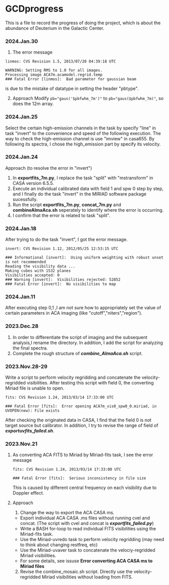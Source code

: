 # GCDprogress
This is a file to record the progress of doing the project, which is about the abundance of Deuterium in the Galactic Center.
### 2024.Jan.30
1. The error message
```
linmos: CVS Revision 1.5, 2013/07/20 04:39:18 UTC

WARNING: Setting RMS to 1.0 for all images.
Processing image ACA7m.acamodel.regrid.temp
### Fatal Error [linmos]:  Bad parameter for gaussian beam
```
is due to the mistake of datatype in setting the header "pbtype".

2. Approach
 Modify ```pb="gaus('$pbfwhm_7m')"``` to ```pb="gaus($pbfwhm_7m)"```, so does the 12m array.

### 2024.Jan.25
Select the certain high-emission channels in the task by specify "line" in task "invert" to the convenience and speed of the following execution. The way to check the high-emission channel is use "imview" in casa655. By following its spectra, I chose the high_emission part by specify its velocity.

### 2024.Jan.24
Approach (to resolve the error in "invert")
1. In **exportfits_7m.py**, I replace the task "split" with "mstransform" in CASA version 6.5.5.
2. Execute an individual calibrated data with field 1 and spw 0 step by step, and I finally do the task "invert" in the MIRIAD software package sucessfully.
3. Run the script **exportfits_7m.py**, **concat_7m.py** and **combineAlmaAca.sh** seperately to identify where the error is occurring.
4. I confirm that the error is related to task "split".


### 2024.Jan.18
After trying to do the task "invert", I got the error message.
```
invert: CVS Revision 1.12, 2012/05/25 12:53:15 UTC

### Informational [invert]:  Using uniform weighting with robust unset is not recommended
Reading the visibility data ...
Making cubes with 1532 planes
Visibilities accepted: 0
### Warning [invert]:  Visibilities rejected: 52852
### Fatal Error [invert]:  No visibilities to map
```

### 2024.Jan.11
After executing step 0,1 ,I am not sure how to appropriately set the value of certain parameters in ACA imaging (like "cutoff","niters","region").

### 2023.Dec.28
1. In order to differentiate the script of imaging and the subsequent analysis,I rename the directory. In addition, I add the script for analyzing the final spectra.
2. Complete the rough structure of ***combine_AlmaAca.sh*** script.
 


### 2023.Nov.28-29
Write a script to perform velocity regridding and concatenate the velocity-regridded visibilities.
After testing this script with field 0, the converting Miriad file is unable to open.
```
fits: CVS Revision 1.24, 2013/03/14 17:33:00 UTC

### Fatal Error [fits]:  Error opening ACA7m_vis0_spw0_0.miriad, in UVOPEN(new): File exists
```
After checking the originated data in CASA, I find that the field 0 is not target source but calibrator. In addition, I try to revise the range of field of ***exportuvfits_failed.sh***.




### 2023.Nov.21
1. As converting ACA FITS to Miriad by Miriad-fits task, I see the error message
   
    ```
    fits: CVS Revision 1.24, 2013/03/14 17:33:00 UTC

    ### Fatal Error [fits]:  Serious inconsistency in file size
    ``` 
   This is caused by different central frequency on each visibility due to Doppler effect.
 
2. Approach
    1. Change the way to export the ACA CASA ms.
      - Export individual ACA CASA .ms files without running cvel and concat.
        (The script with cvel and concat is ***exportfits_failed.py***)
      - Write a BASH for-loop to read individual FITS visibilities using the Miriad-fits task.
      - Use the Miriad-uvredo task to perform velocity regridding (may need to think about changing restfreq, etc)
      - Use the Miriad-uvaver task to concatenate the velociy-regridded Miriad visibilities.
      - For some details, see issuse **Error converting ACA CASA ms to Miriad files**
    2. Revise the combine_mosaic.sh script. Directly use the velocity-regridded Miriad visibilities without loading from FITS.

